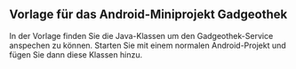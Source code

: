 ## Vorlage für das Android-Miniprojekt Gadgeothek

In der Vorlage finden Sie die Java-Klassen um den Gadgeothek-Service anspechen zu können. Starten Sie mit einem normalen Android-Projekt und fügen Sie dann diese Klassen hinzu.
